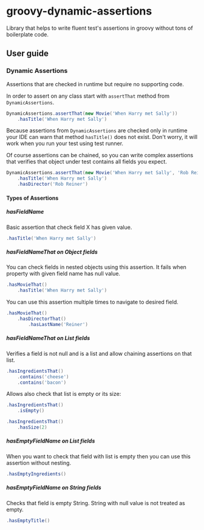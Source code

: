 # groovy-dynamic-assertions

Library that helps to write fluent test's assertions in groovy without tons of boilerplate code.

## User guide

### Dynamic Assertions

Assertions that are checked in runtime but require no supporting code.

In order to assert on any class start with `assertThat` method from `DynamicAssertions`.

```groovy
DynamicAssertions.assertThat(new Movie('When Harry met Sally'))
    .hasTitle('When Harry met Sally')
```

Because assertions from `DynamicAssertions` are checked only in runtime your IDE can warn that method `hasTitle()` does not exist. Don't worry, it will work when you run your test using test runner.

Of course assertions can be chained, so you can write complex assertions that verifies that object under test contains all fields you expect.

```groovy
DynamicAssertions.assertThat(new Movie('When Harry met Sally', 'Rob Reiner'))
    .hasTitle('When Harry met Sally')
    .hasDirector('Rob Reiner')
```

#### Types of Assertions

##### hasFieldName

Basic assertion that check field X has given value.

```groovy
.hasTitle('When Harry met Sally')
```

##### hasFieldNameThat on Object fields

You can check fields in nested objects using this assertion. It fails when property with given field name has null value.

```groovy
.hasMovieThat()
    .hasTitle('When Harry met Sally')
```

You can use this assertion multiple times to navigate to desired field.
```groovy
.hasMovieThat()
    .hasDirectorThat()
        .hasLastName('Reiner')
```


##### hasFieldNameThat on List fields

Verifies a field is not null and is a list and allow chaining assertions on that list.

```groovy
.hasIngredientsThat()
    .contains('cheese')
    .contains('bacon')    
```

Allows also check that list is empty or its size:
```groovy
.hasIngredientsThat()
    .isEmpty()

.hasIngredientsThat()
    .hasSize(2)
```

##### hasEmptyFieldName on List fields

When you want to check that field with list is empty then you can use this assertion without nesting.

```groovy
.hasEmptyIngredients()
```

##### hasEmptyFieldName on String fields

Checks that field is empty String. String with null value is not treated as empty.

```groovy
.hasEmptyTitle()
```
